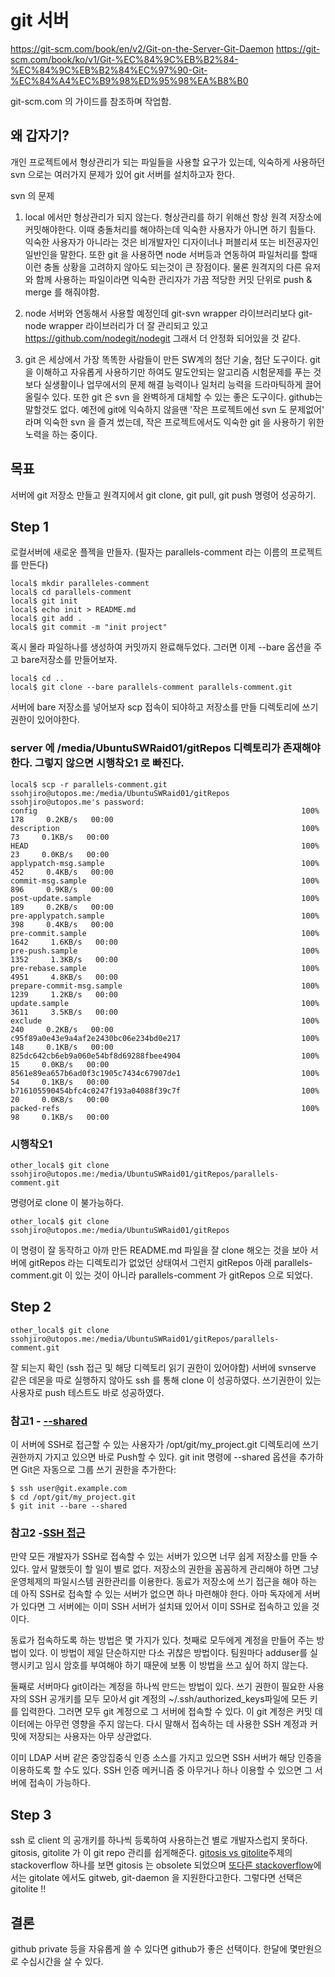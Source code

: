 # git 서버

https://git-scm.com/book/en/v2/Git-on-the-Server-Git-Daemon
https://git-scm.com/book/ko/v1/Git-%EC%84%9C%EB%B2%84-%EC%84%9C%EB%B2%84%EC%97%90-Git-%EC%84%A4%EC%B9%98%ED%95%98%EA%B8%B0

git-scm.com 의 가이드를 참조하며 작업함.

## 왜 갑자기?
개인 프로젝트에서 형상관리가 되는 파일들을 사용할 요구가 있는데,
익숙하게 사용하던 svn 으로는 여러가지 문제가 있어 git 서버를 설치하고자 한다.

svn 의 문제

1. local 에서만 형상관리가 되지 않는다. 형상관리를 하기 위해선 항상 원격 저장소에 커밋해야한다. 이때 충돌처리를 해야하는데 익숙한 사용자가 아니면 하기 힘들다.
익숙한 사용자가 아니라는 것은 비개발자인 디자이너나 퍼블리셔 또는 비전공자인 일반인을 말한다.
또한 git 을 사용하면 node 서버등과 연동하여 파일처리를 할때 이런 충돌 상황을 고려하지 않아도 되는것이 큰 장점이다.
물론 원격지의 다른 유저와 함께 사용하는 파일이라면 익숙한 관리자가 가끔 적당한 커밋 단위로 push & merge 를 해줘야함.

2. node 서버와 연동해서 사용할 예정인데 git-svn wrapper 라이브러리보다 git-node wrapper 라이브러리가 더 잘 관리되고 있고 https://github.com/nodegit/nodegit
그래서 더 안정화 되어있을 것 같다.

3. git 은 세상에서 가장 똑똑한 사람들이 만든 SW계의 첨단 기술, 첨단 도구이다. git을 이해하고 자유롭게 사용하기만 하여도
말도안되는 알고리즘 시험문제를 푸는 것보다 실생활이나 업무에서의 문제 해결 능력이나 일처리 능력을 드라마틱하게 끌어올릴수 있다.
또한 git 은 svn 을 완벽하게 대체할 수 있는 좋은 도구이다. github는 말할것도 없다.
예전에 git에 익숙하지 않을땐 '작은 프로젝트에선 svn 도 문제없어' 라며 익숙한 svn 을 즐겨 썼는데,
작은 프로젝트에서도 익숙한 git 을 사용하기 위한 노력을 하는 중이다.

## 목표
서버에 git 저장소 만들고 원격지에서 git clone, git pull, git push 명령어 성공하기.

## Step 1

로컬서버에 새로운 플젝을 만들자. (필자는 parallels-comment 라는 이름의 프로젝트를 만든다)
```
local$ mkdir paralleles-comment
local$ cd parallels-comment
local$ git init
local$ echo init > README.md
local$ git add .
local$ git commit -m "init project"
```
혹시 몰라 파일하나를 생성하여 커밋까지 완료해두었다. 그러면 이제 --bare 옵션을 주고 bare저장소를 만들어보자.

```
local$ cd ..
local$ git clone --bare parallels-comment parallels-comment.git
```

서버에 bare 저장소를 넣어보자
scp 접속이 되야하고 저장소를 만들 디렉토리에 쓰기 권한이 있어야한다.
### server 에 /media/UbuntuSWRaid01/gitRepos 디렉토리가 존재해야한다. 그렇지 않으면 시행착오1 로 빠진다.
```
local$ scp -r parallels-comment.git ssohjiro@utopos.me:/media/UbuntuSWRaid01/gitRepos
ssohjiro@utopos.me's password:
config                                                           100%  178     0.2KB/s   00:00
description                                                      100%   73     0.1KB/s   00:00
HEAD                                                             100%   23     0.0KB/s   00:00
applypatch-msg.sample                                            100%  452     0.4KB/s   00:00
commit-msg.sample                                                100%  896     0.9KB/s   00:00
post-update.sample                                               100%  189     0.2KB/s   00:00
pre-applypatch.sample                                            100%  398     0.4KB/s   00:00
pre-commit.sample                                                100% 1642     1.6KB/s   00:00
pre-push.sample                                                  100% 1352     1.3KB/s   00:00
pre-rebase.sample                                                100% 4951     4.8KB/s   00:00
prepare-commit-msg.sample                                        100% 1239     1.2KB/s   00:00
update.sample                                                    100% 3611     3.5KB/s   00:00
exclude                                                          100%  240     0.2KB/s   00:00
c95f89a0e43e9a4af2e2430bc06e234bd0e217                           100%  148     0.1KB/s   00:00
825dc642cb6eb9a060e54bf8d69288fbee4904                           100%   15     0.0KB/s   00:00
8561e89ea657b6ad0f3c1905c7434c67907de1                           100%   54     0.1KB/s   00:00
b716105590454bfc4c0247f193a04088f39c7f                           100%   20     0.0KB/s   00:00
packed-refs                                                      100%   98     0.1KB/s   00:00
```

### 시행착오1
```
other_local$ git clone ssohjiro@utopos.me:/media/UbuntuSWRaid01/gitRepos/parallels-comment.git
```
명령어로 clone 이 불가능하다. 
```
other_local$ git clone ssohjiro@utopos.me:/media/UbuntuSWRaid01/gitRepos
```
이 명령이 잘 동작하고 아까 만든 README.md 파일을 잘 clone 해오는 것을 보아
서버에 gitRepos 라는 디렉토리가 없었던 상태여서 그런지
gitRepos 아래 parallels-comment.git 이 있는 것이 아니라 parallels-comment 가 gitRepos 으로 되었다.


## Step 2
```
other_local$ git clone ssohjiro@utopos.me:/media/UbuntuSWRaid01/gitRepos/parallels-comment.git
```
잘 되는지 확인 (ssh 접근 및 해당 디렉토리 읽기 권한이 있어야함)
서버에 svnserve 같은 데몬을 따로 실행하지 않아도 ssh 를 통해 clone 이 성공하였다.
쓰기권한이 있는 사용자로 push 테스트도 바로 성공하였다.

### 참고1 - [--shared](https://git-scm.com/book/ko/v1/Git-%EC%84%9C%EB%B2%84-%EC%84%9C%EB%B2%84%EC%97%90-Git-%EC%84%A4%EC%B9%98%ED%95%98%EA%B8%B0#서버에-Bare-저장소-넣기)
이 서버에 SSH로 접근할 수 있는 사용자가 /opt/git/my_project.git 디렉토리에 쓰기 권한까지 가지고 있으면 바로 Push할 수 있다. git init 명령에 --shared 옵션을 추가하면 Git은 자동으로 그룹 쓰기 권한을 추가한다:
```
$ ssh user@git.example.com
$ cd /opt/git/my_project.git
$ git init --bare --shared
```

### 참고2 -[SSH 접근](https://git-scm.com/book/ko/v1/Git-%EC%84%9C%EB%B2%84-%EC%84%9C%EB%B2%84%EC%97%90-Git-%EC%84%A4%EC%B9%98%ED%95%98%EA%B8%B0#바로-설정하기)
만약 모든 개발자가 SSH로 접속할 수 있는 서버가 있으면 너무 쉽게 저장소를 만들 수 있다. 앞서 말했듯이 할 일이 별로 없다. 저장소의 권한을 꼼꼼하게 관리해야 하면 그냥 운영체제의 파일시스템 권한관리를 이용한다. 동료가 저장소에 쓰기 접근을 해야 하는 데 아직 SSH로 접속할 수 있는 서버가 없으면 하나 마련해야 한다. 아마 독자에게 서버가 있다면 그 서버에는 이미 SSH 서버가 설치돼 있어서 이미 SSH로 접속하고 있을 것이다.

동료가 접속하도록 하는 방법은 몇 가지가 있다. 첫째로 모두에게 계정을 만들어 주는 방법이 있다. 이 방법이 제일 단순하지만 다소 귀찮은 방법이다. 팀원마다 adduser를 실행시키고 임시 암호를 부여해야 하기 때문에 보통 이 방법을 쓰고 싶어 하지 않는다.

둘째로 서버마다 git이라는 계정을 하나씩 만드는 방법이 있다. 쓰기 권한이 필요한 사용자의 SSH 공개키를 모두 모아서 git 계정의 ~/.ssh/authorized_keys파일에 모든 키를 입력한다. 그러면 모두 git 계정으로 그 서버에 접속할 수 있다. 이 git 계정은 커밋 데이터에는 아무런 영향을 주지 않는다. 다시 말해서 접속하는 데 사용한 SSH 계정과 커밋에 저장되는 사용자는 아무 상관없다.

이미 LDAP 서버 같은 중앙집중식 인증 소스를 가지고 있으면 SSH 서버가 해당 인증을 이용하도록 할 수도 있다. SSH 인증 메커니즘 중 아무거나 하나 이용할 수 있으면 그 서버에 접속이 가능하다.



## Step 3
ssh 로 client 의 공개키를 하나씩 등록하여 사용하는건 별로 개발자스럽지 못하다.
gitosis, gitolite 가 이 git repo 관리를 쉽게해준다.
[gitosis vs gitolite](http://stackoverflow.com/questions/10888300/gitosis-vs-gitolite)주제의 stackoverflow 하나를 보면
gitosis 는 obsolete 되었으며 
[또다른 stackoverflow](http://stackoverflow.com/questions/579714/using-gitosis-to-specify-permissions-per-branch)에서는
gitolate 에서도 gitweb, git-daemon 을 지원한다고한다. 그렇다면 선택은 gitolite !!


## 결론
github private 등을 자유롭게 쓸 수 있다면 github가 좋은 선택이다.
한달에 몇만원으로 수십시간을 살 수 있다.

